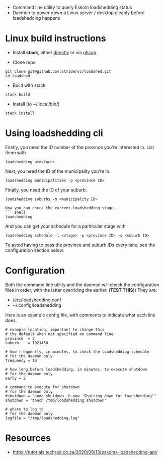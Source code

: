 * Command line utility to query Eskom loadshedding status
* Daemon to power down a Linux server / desktop cleanly before loadshedding happens

Linux build instructions
========================
* Install **stack**, either [directly](https://docs.haskellstack.org/en/stable/README/#how-to-install)
or via [ghcup](https://www.haskell.org/ghcup/).

* Clone repo
``` shell
git clone git@github.com:stridervc/loadshed.git
cd loadshed
```

* Build with stack
``` shell
stack build
```

* Install (to ~/.local/bin/)
``` shell
stack install
```

Using loadshedding cli
======================
Firstly, you need the ID number of the province you're interested in. List them with
``` shell
loadshedding provinces
```

Next, you need the ID of the municipality you're in.
``` shell
loadshedding municipalities -p <province ID>
```

Finally, you need the ID of your suburb.
``` shell
loadshedding suburbs -m <municipality ID>

Now you can check the current loadshedding stage.
``` shell
loadshedding
```

And you can get your schedule for a pariticular stage with
``` shell
loadshedding schedule -l <stage> -p <province ID> -s <suburb ID>
```

To avoid having to pass the province and suburb IDs every time, see the configuration section below.

Configuration
=============
Both the command line utility and the daemon will check the configuration files in order, with the latter overriding the earlier.
(**TEST THIS**))
They are:
* /etc/loadshedding.conf
* ~/.config/loadshedding

Here is an example config file, with comments to indicate what each line does.
``` config
# example location, important to change this
# the default when not specified on command line
province  = 3
suburb    = 1021456

# how frequently, in minutes, to check the loadshedding schedule
# for the daemon only
frequency = 10

# how long before loadshedding, in minutes, to execute shutdown
# for the daemon only
early = 2

# command to execute for shutdown
# for the daemon only
#shutdown = "sudo shutdown -h now 'Shutting down for loadshedding'"
shutdown = 'touch /tmp/loadshedding.shutdown'

# where to log to
# for the daemon only
logfile = "/tmp/loadshedding.log"
```

Resources
=========
* https://tutorials.techrad.co.za/2020/09/13/eskoms-loadshedding-api/
